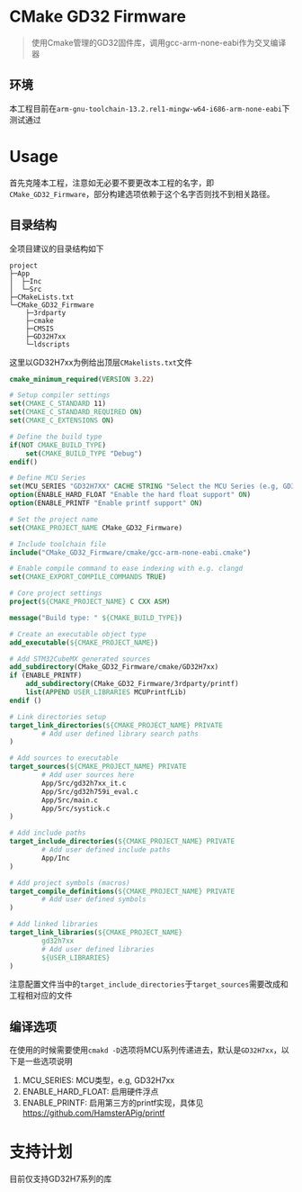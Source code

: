 # CMake GD32 Firmware
> 使用Cmake管理的GD32固件库，调用gcc-arm-none-eabi作为交叉编译器

## 环境
本工程目前在`arm-gnu-toolchain-13.2.rel1-mingw-w64-i686-arm-none-eabi`下测试通过

# Usage
首先克隆本工程，注意如无必要不要更改本工程的名字，即`CMake_GD32_Firmware`，部分构建选项依赖于这个名字否则找不到相关路径。

## 目录结构
全项目建议的目录结构如下
```angular2html
project
├─App
│  ├─Inc
│  └─Src
├─CMakeLists.txt
└─CMake_GD32_Firmware
    ├─3rdparty
    ├─cmake
    ├─CMSIS
    ├─GD32H7xx
    └─ldscripts
```

这里以GD32H7xx为例给出顶层`CMakelists.txt`文件
```cmake
cmake_minimum_required(VERSION 3.22)

# Setup compiler settings
set(CMAKE_C_STANDARD 11)
set(CMAKE_C_STANDARD_REQUIRED ON)
set(CMAKE_C_EXTENSIONS ON)

# Define the build type
if(NOT CMAKE_BUILD_TYPE)
    set(CMAKE_BUILD_TYPE "Debug")
endif()

# Define MCU Series
set(MCU_SERIES "GD32H7XX" CACHE STRING "Select the MCU Series (e.g, GD32H7xx)")
option(ENABLE_HARD_FLOAT "Enable the hard float support" ON)
option(ENABLE_PRINTF "Enable printf support" ON)

# Set the project name
set(CMAKE_PROJECT_NAME CMake_GD32_Firmware)

# Include toolchain file
include("CMake_GD32_Firmware/cmake/gcc-arm-none-eabi.cmake")

# Enable compile command to ease indexing with e.g. clangd
set(CMAKE_EXPORT_COMPILE_COMMANDS TRUE)

# Core project settings
project(${CMAKE_PROJECT_NAME} C CXX ASM)

message("Build type: " ${CMAKE_BUILD_TYPE})

# Create an executable object type
add_executable(${CMAKE_PROJECT_NAME})

# Add STM32CubeMX generated sources
add_subdirectory(CMake_GD32_Firmware/cmake/GD32H7xx)
if (ENABLE_PRINTF)
    add_subdirectory(CMake_GD32_Firmware/3rdparty/printf)
    list(APPEND USER_LIBRARIES MCUPrintfLib)
endif ()

# Link directories setup
target_link_directories(${CMAKE_PROJECT_NAME} PRIVATE
        # Add user defined library search paths
)

# Add sources to executable
target_sources(${CMAKE_PROJECT_NAME} PRIVATE
        # Add user sources here
        App/Src/gd32h7xx_it.c
        App/Src/gd32h759i_eval.c
        App/Src/main.c
        App/Src/systick.c
)

# Add include paths
target_include_directories(${CMAKE_PROJECT_NAME} PRIVATE
        # Add user defined include paths
        App/Inc
)

# Add project symbols (macros)
target_compile_definitions(${CMAKE_PROJECT_NAME} PRIVATE
        # Add user defined symbols
)

# Add linked libraries
target_link_libraries(${CMAKE_PROJECT_NAME}
        gd32h7xx
        # Add user defined libraries
        ${USER_LIBRARIES}
)
```

注意配置文件当中的`target_include_directories`于`target_sources`需要改成和工程相对应的文件

## 编译选项
在使用的时候需要使用`cmakd -D`选项将MCU系列传递进去，默认是`GD32H7xx`，以下是一些选项说明
1. MCU_SERIES: MCU类型，e.g, GD32H7xx
2. ENABLE_HARD_FLOAT: 启用硬件浮点
3. ENABLE_PRINTF: 启用第三方的printf实现，具体见 https://github.com/HamsterAPig/printf 

# 支持计划
目前仅支持GD32H7系列的库